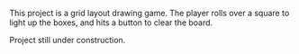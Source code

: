 This project is a grid layout drawing game. The player rolls over a square to light up the boxes, and hits a button to clear the board.

Project still under construction.
